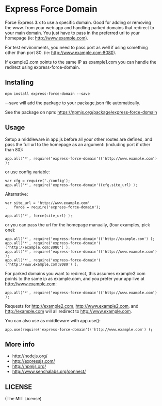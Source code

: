 Express Force Domain
===========

Force Express 3.x to use a specific domain. Good for adding or removing the www. from your web app and handling parked domains that redirect to your main domain. You just have to pass in the preferred url to your homepage (ie: http://www.example.com).

For test environments, you need to pass port as well if using something other than port 80. (ie: http://www.example.com:8080).

If example2.com points to the same IP as example1.com you can handle the redirect using express-force-domain.

Installing
----

	npm install express-force-domain --save

--save will add the package to your package.json file automatically.

See the package on npm: https://npmjs.org/package/express-force-domain

Usage
----

Setup a middleware in app.js before all your other routes are defined, and pass the full url to the homepage as an argument: (including port if other than 80):

	app.all('*', require('express-force-domain')('http://www.example.com') );

or use config variable:

	var cfg = require('./config');
	app.all('*', require('express-force-domain')(cfg.site_url) );

Alternative:

	var site_url = 'http://www.example.com'
	,	force = require('express-force-domain');

	app.all('*', force(site_url) );


or you can pass the url for the homepage manually, (four examples, pick one):

	app.all('*', require('express-force-domain')('http://example.com') );
	app.all('*', require('express-force-domain')('http://example.com:8080') );
	app.all('*', require('express-force-domain')('http://www.example.com') );
	app.all('*', require('express-force-domain')('http://www.example.com:8080') );


For parked domains you want to redirect, this assumes example2.com points to the same ip as example.com, and you prefer your app live at http://www.example.com:

	app.all('*', require('express-force-domain')('http://www.example.com') );

Requests for http://example2.com, http://www.example2.com, and http://example.com will all redirect to http://www.example.com.

You can also use as middleware with app.use(): 

	app.use(require('express-force-domain')('http://www.example.com') );

More info
----

* http://nodejs.org/
* http://expressjs.com/
* http://npmjs.org/
* http://www.senchalabs.org/connect/

LICENSE
----

(The MIT License)
